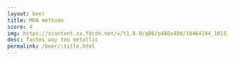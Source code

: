 ```yaml
---
layout: beer
title: MOA methode
score: 4
img: https://scontent.xx.fbcdn.net/v/t1.0-0/q86/p480x480/10464194_10153055726008745_3155144376465393693_n.jpg?oh=f07b371deedf8b9050e36dd684e3ef9e&oe=58698982
desc: Tastes way too metallic
permalink: /beer/:title.html
---
```

